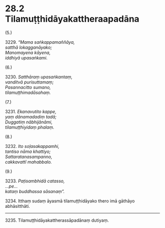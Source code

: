 # 28.2 Tilamuṭṭhidāyakattheraapadāna

(5.)

3229\. _“Mama saṅkappamaññāya,_  
_satthā lokagganāyako;_  
_Manomayena kāyena,_  
_iddhiyā upasaṅkami._  

(6.)

3230\. _Satthāraṃ upasaṅkantaṃ,_  
_vanditvā purisuttamaṃ;_  
_Pasannacitto sumano,_  
_tilamuṭṭhimadāsahaṃ._  

(7.)

3231\. _Ekanavutito kappe,_  
_yaṃ dānamadadiṃ tadā;_  
_Duggatiṃ nābhijānāmi,_  
_tilamuṭṭhiyidaṃ phalaṃ._  

(8.)

3232\. _Ito soḷasakappamhi,_  
_tantiso nāma khattiyo;_  
_Sattaratanasampanno,_  
_cakkavattī mahabbalo._  

(9.)

3233\. _Paṭisambhidā catasso,_  
_…pe…_  
_kataṃ buddhassa sāsanaṃ”._  

3234\. Itthaṃ sudaṃ āyasmā tilamuṭṭhidāyako thero imā gāthāyo abhāsitthāti.

---

3235\. Tilamuṭṭhidāyakattherassāpadānaṃ dutiyaṃ.
